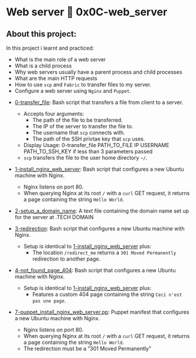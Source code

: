 # Web server :page_with_curl: 0x0C-web_server

## About this project:

In this project i learnt and practiced:

- What is the main role of a web server
- What is a child process
- Why web servers usually have a parent process and child processes
- What are the main HTTP requests
- How to use `scp` and `Fabric` to transfer files to my server.
- Configure a web server using `Nginx` and `Puppet`.

* [0-transfer_file](./0-transfer_file): Bash script that transfers a file
  from client to a server.
  * Accepts four arguments:
    * The path of the file to be transferred.
    * The IP of the server to transfer the file to.
    * The username that `scp` connects with.
    * The path of the SSH privtae key that `scp` uses.
  * Display Usage: 0-transfer_file PATH_TO_FILE IP USERNAME PATH_TO_SSH_KEY if less than 3 parameters passed
  * `scp` transfers the file to the user home directory `~/`.

* [1-install_nginx_web_server](./1-install_nginx_web_server): Bash script
  that configures a new Ubuntu machine with Nginx.
  * Nginx listens on port 80.
  * When querying Nginx at its root `/` with a `curl` GET request,
  it returns a page containing the string `Hello World`.

* [2-setup_a_domain_name](./2-setup_a_domain_name): A text file containing
  the domain name set up for the server at .TECH DOMAIN

* [3-redirection](./3-redirection): Bash script that configures a new Ubuntu
  machine with Nginx.
  * Setup is identical to [1-install_nginx_web_server](./1-install_nginx_web_server)
  plus:
    * The location `/redirect_me` returns a `301 Moved Permanently` redirection
    to another page.

* [4-not_found_page_404](./4-not_found_page_404): Bash script that configures
  a new Ubuntu machine with Nginx.
  * Setup is identical to [1-install_nginx_web_server](./1-install_nginx_web_server)
  plus:
    * Features a custom 404 page containing the string `Ceci n'est pas une page`.

* [7-puppet_install_nginx_web_server.pp](./7-puppet_install_nginx_web_server.pp): Puppet manifest that configures a new Ubuntu machine with Nginx.
  * Nginx listens on port 80.
  * When querying Nginx at its root `/` with a `curl` GET request,
  it returns a page containing the string `Hello World`.
  * The redirection must be a “301 Moved Permanently”